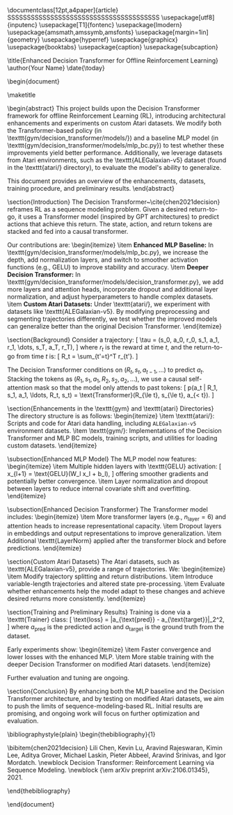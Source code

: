 \documentclass[12pt,a4paper]{article}
SSSSSSSSSSSSSSSSSSSSSSSSSSSSSSSSSSSSSSS
\usepackage[utf8]{inputenc}
\usepackage[T1]{fontenc}
\usepackage{lmodern}
\usepackage{amsmath,amssymb,amsfonts}
\usepackage[margin=1in]{geometry}
\usepackage{hyperref}
\usepackage{graphicx}
\usepackage{booktabs}
\usepackage{caption}
\usepackage{subcaption}

\title{Enhanced Decision Transformer for Offline Reinforcement Learning}
\author{Your Name}
\date{\today}

\begin{document}

\maketitle

\begin{abstract}
This project builds upon the Decision Transformer framework for offline Reinforcement Learning (RL), introducing architectural enhancements and experiments on custom Atari datasets. We modify both the Transformer-based policy (in \texttt{gym/decision\_transformer/models/}) and a baseline MLP model (in \texttt{gym/decision\_transformer/models/mlp\_bc.py}) to test whether these improvements yield better performance. Additionally, we leverage datasets from Atari environments, such as the \texttt{ALEGalaxian-v5} dataset (found in the \texttt{atari/} directory), to evaluate the model's ability to generalize. 

This document provides an overview of the enhancements, datasets, training procedure, and preliminary results.
\end{abstract}

\section{Introduction}
The Decision Transformer~\cite{chen2021decision} reframes RL as a sequence modeling problem. Given a desired return-to-go, it uses a Transformer model (inspired by GPT architectures) to predict actions that achieve this return. The state, action, and return tokens are stacked and fed into a causal transformer.

Our contributions are:
\begin{itemize}
    \item **Enhanced MLP Baseline:** In \texttt{gym/decision\_transformer/models/mlp\_bc.py}, we increase the depth, add normalization layers, and switch to smoother activation functions (e.g., GELU) to improve stability and accuracy.
    \item **Deeper Decision Transformer:** In \texttt{gym/decision\_transformer/models/decision\_transformer.py}, we add more layers and attention heads, incorporate dropout and additional layer normalization, and adjust hyperparameters to handle complex datasets.
    \item **Custom Atari Datasets:** Under \texttt{atari/}, we experiment with datasets like \texttt{ALEGalaxian-v5}. By modifying preprocessing and segmenting trajectories differently, we test whether the improved models can generalize better than the original Decision Transformer.
\end{itemize}

\section{Background}
Consider a trajectory:
\[
\tau = (s_0, a_0, r_0, s_1, a_1, r_1, \dots, s_T, a_T, r_T),
\]
where $r_t$ is the reward at time $t$, and the return-to-go from time $t$ is:
\[
R_t = \sum_{t'=t}^T r_{t'}.
\]

The Decision Transformer conditions on $(R_{t}, s_t, a_{t-1}, \ldots)$ to predict $a_t$. Stacking the tokens as $(R_1, s_1, a_1, R_2, s_2, a_2, \dots)$, we use a causal self-attention mask so that the model only attends to past tokens:
\[
p(a_t | R_1, s_1, a_1, \ldots, R_t, s_t) = \text{Transformer}(R_{\le t}, s_{\le t}, a_{< t}).
\]

\section{Enhancements in the \texttt{gym} and \texttt{atari} Directories}
The directory structure is as follows:
\begin{itemize}
    \item \texttt{atari/}: Scripts and code for Atari data handling, including `ALEGalaxian-v5` environment datasets.
    \item \texttt{gym/}: Implementations of the Decision Transformer and MLP BC models, training scripts, and utilities for loading custom datasets.
\end{itemize}

\subsection{Enhanced MLP Model}
The MLP model now features:
\begin{itemize}
    \item Multiple hidden layers with \texttt{GELU} activation:
    \[
    x_{l+1} = \text{GELU}(W_l x_l + b_l),
    \]
    offering smoother gradients and potentially better convergence.
    \item Layer normalization and dropout between layers to reduce internal covariate shift and overfitting.
\end{itemize}

\subsection{Enhanced Decision Transformer}
The Transformer model includes:
\begin{itemize}
    \item More transformer layers (e.g., $n_{\text{layer}}=6$) and attention heads to increase representational capacity.
    \item Dropout layers in embeddings and output representations to improve generalization.
    \item Additional \texttt{LayerNorm} applied after the transformer block and before predictions.
\end{itemize}

\section{Custom Atari Datasets}
The Atari datasets, such as \texttt{ALEGalaxian-v5}, provide a range of trajectories. We:
\begin{itemize}
    \item Modify trajectory splitting and return distributions.
    \item Introduce variable-length trajectories and altered state pre-processing.
    \item Evaluate whether enhancements help the model adapt to these changes and achieve desired returns more consistently.
\end{itemize}

\section{Training and Preliminary Results}
Training is done via a \texttt{Trainer} class:
\[
\text{loss} = \|a_{\text{pred}} - a_{\text{target}}\|_2^2,
\]
where $a_{\text{pred}}$ is the predicted action and $a_{\text{target}}$ is the ground truth from the dataset.

Early experiments show:
\begin{itemize}
    \item Faster convergence and lower losses with the enhanced MLP.
    \item More stable training with the deeper Decision Transformer on modified Atari datasets.
\end{itemize}

Further evaluation and tuning are ongoing.

\section{Conclusion}
By enhancing both the MLP baseline and the Decision Transformer architecture, and by testing on modified Atari datasets, we aim to push the limits of sequence-modeling-based RL. Initial results are promising, and ongoing work will focus on further optimization and evaluation.

\bibliographystyle{plain}
\begin{thebibliography}{1}

\bibitem{chen2021decision}
Lili Chen, Kevin Lu, Aravind Rajeswaran, Kimin Lee, Aditya Grover, Michael Laskin, Pieter Abbeel, Aravind Srinivas, and Igor Mordatch.
\newblock Decision Transformer: Reinforcement Learning via Sequence Modeling.
\newblock {\em arXiv preprint arXiv:2106.01345}, 2021.

\end{thebibliography}

\end{document}
